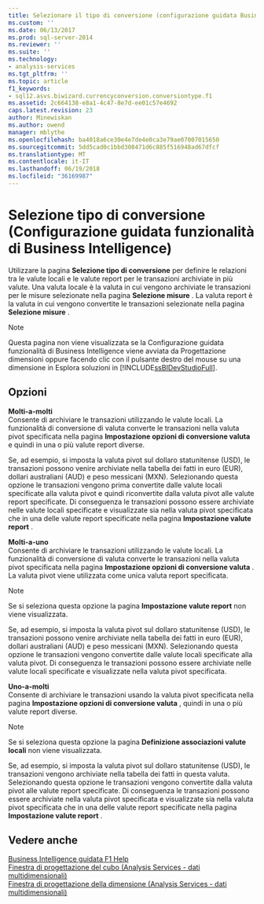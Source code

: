 ```yaml
---
title: Selezionare il tipo di conversione (configurazione guidata Business Intelligence) | Documenti Microsoft
ms.custom: ''
ms.date: 06/13/2017
ms.prod: sql-server-2014
ms.reviewer: ''
ms.suite: ''
ms.technology:
- analysis-services
ms.tgt_pltfrm: ''
ms.topic: article
f1_keywords:
- sql12.asvs.biwizard.currencyconversion.conversiontype.f1
ms.assetid: 2c664138-e8a1-4c47-8e7d-ee01c57e4692
caps.latest.revision: 23
author: Minewiskan
ms.author: owend
manager: mblythe
ms.openlocfilehash: ba4018a6ce30e4e7de4e0ca3e79ae07007015650
ms.sourcegitcommit: 5dd5cad0c1bbd308471d6c885f516948ad67dfcf
ms.translationtype: MT
ms.contentlocale: it-IT
ms.lasthandoff: 06/19/2018
ms.locfileid: "36169987"
---
```

# <a name="select-conversion-type-business-intelligence-wizard"></a>Selezione tipo di conversione (Configurazione guidata funzionalità di Business Intelligence)
  Utilizzare la pagina **Selezione tipo di conversione** per definire le relazioni tra le valute locali e le valute report per le transazioni archiviate in più valute. Una valuta locale è la valuta in cui vengono archiviate le transazioni per le misure selezionate nella pagina **Selezione misure** . La valuta report è la valuta in cui vengono convertite le transazioni selezionate nella pagina **Selezione misure** .  
  
> [!NOTE]  
>  Questa pagina non viene visualizzata se la Configurazione guidata funzionalità di Business Intelligence viene avviata da Progettazione dimensioni oppure facendo clic con il pulsante destro del mouse su una dimensione in Esplora soluzioni in [!INCLUDE[ssBIDevStudioFull](../includes/ssbidevstudiofull-md.md)].  
  
## <a name="options"></a>Opzioni  
 **Molti-a-molti**  
 Consente di archiviare le transazioni utilizzando le valute locali. La funzionalità di conversione di valuta converte le transazioni nella valuta pivot specificata nella pagina **Impostazione opzioni di conversione valuta** e quindi in una o più valute report diverse.  
  
 Se, ad esempio, si imposta la valuta pivot sul dollaro statunitense (USD), le transazioni possono venire archiviate nella tabella dei fatti in euro (EUR), dollari australiani (AUD) e peso messicani (MXN). Selezionando questa opzione le transazioni vengono prima convertite dalle valute locali specificate alla valuta pivot e quindi riconvertite dalla valuta pivot alle valute report specificate. Di conseguenza le transazioni possono essere archiviate nelle valute locali specificate e visualizzate sia nella valuta pivot specificata che in una delle valute report specificate nella pagina **Impostazione valute report** .  
  
 **Molti-a-uno**  
 Consente di archiviare le transazioni utilizzando le valute locali. La funzionalità di conversione di valuta converte le transazioni nella valuta pivot specificata nella pagina **Impostazione opzioni di conversione valuta** . La valuta pivot viene utilizzata come unica valuta report specificata.  
  
> [!NOTE]  
>  Se si seleziona questa opzione la pagina **Impostazione valute report** non viene visualizzata.  
  
 Se, ad esempio, si imposta la valuta pivot sul dollaro statunitense (USD), le transazioni possono venire archiviate nella tabella dei fatti in euro (EUR), dollari australiani (AUD) e peso messicani (MXN). Selezionando questa opzione le transazioni vengono convertite dalle valute locali specificate alla valuta pivot. Di conseguenza le transazioni possono essere archiviate nelle valute locali specificate e visualizzate nella valuta pivot specificata.  
  
 **Uno-a-molti**  
 Consente di archiviare le transazioni usando la valuta pivot specificata nella pagina **Impostazione opzioni di conversione valuta** , quindi in una o più valute report diverse.  
  
> [!NOTE]  
>  Se si seleziona questa opzione la pagina **Definizione associazioni valute locali** non viene visualizzata.  
  
 Se, ad esempio, si imposta la valuta pivot sul dollaro statunitense (USD), le transazioni vengono archiviate nella tabella dei fatti in questa valuta. Selezionando questa opzione le transazioni vengono convertite dalla valuta pivot alle valute report specificate. Di conseguenza le transazioni possono essere archiviate nella valuta pivot specificata e visualizzate sia nella valuta pivot specificata che in una delle valute report specificate nella pagina **Impostazione valute report** .  
  
## <a name="see-also"></a>Vedere anche  
 [Business Intelligence guidata F1 Help](business-intelligence-wizard-f1-help.md)   
 [Finestra di progettazione del cubo &#40;Analysis Services - dati multidimensionali&#41;](cube-designer-analysis-services-multidimensional-data.md)   
 [Finestra di progettazione della dimensione &#40;Analysis Services - dati multidimensionali&#41;](dimension-designer-analysis-services-multidimensional-data.md)  
  
  
